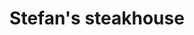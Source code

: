 ---
title: Stefan's steakhouse
ravintola: ye
ruka: ye
levi: ye
slug: https://www.stefanssteakhouse.fi/
kuvaus: Täällä paistuvat Suomen parhaat pihvit.
update: 2022-02-11-12:10
---